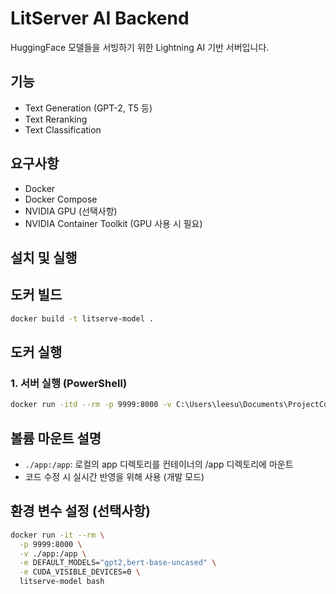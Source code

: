 # LitServer AI Backend

HuggingFace 모델들을 서빙하기 위한 Lightning AI 기반 서버입니다.

## 기능
- Text Generation (GPT-2, T5 등)
- Text Reranking
- Text Classification

## 요구사항
- Docker
- Docker Compose
- NVIDIA GPU (선택사항)
- NVIDIA Container Toolkit (GPU 사용 시 필요)

## 설치 및 실행

## 도커 빌드

```bash
docker build -t litserve-model .
```

## 도커 실행

### 1. 서버 실행 (PowerShell)
```bash
docker run -itd --rm -p 9999:8000 -v C:\Users\leesu\Documents\ProjectCode\llm-serving\litserver-ai-backend\app:/app litserve-model
```

## 볼륨 마운트 설명
- `./app:/app`: 로컬의 app 디렉토리를 컨테이너의 /app 디렉토리에 마운트
- 코드 수정 시 실시간 반영을 위해 사용 (개발 모드)

## 환경 변수 설정 (선택사항)
```bash
docker run -it --rm \
  -p 9999:8000 \
  -v ./app:/app \
  -e DEFAULT_MODELS="gpt2,bert-base-uncased" \
  -e CUDA_VISIBLE_DEVICES=0 \
  litserve-model bash
```